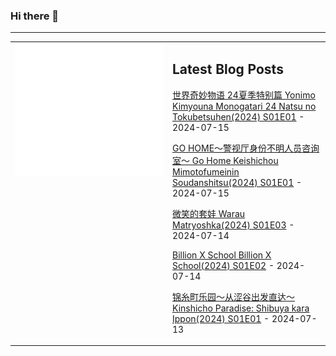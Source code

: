 ### Hi there 👋

<!--
**etng/etng** is a ✨ _special_ ✨ repository because its `README.md` (this file) appears on your GitHub profile.

Here are some ideas to get you started:

- 🔭 I’m currently working on ...
- 🌱 I’m currently learning ...
- 👯 I’m looking to collaborate on ...
- 🤔 I’m looking for help with ...
- 💬 Ask me about ...
- 📫 How to reach me: ...
- 😄 Pronouns: ...
- ⚡ Fun fact: ...
-->


---

<table>
<tr>
<td valign="top" width="50%">
<img src="metrics.svg" alt="Metric" />
</td>
<td valign="top" width="50%">

## Latest Blog Posts
<!-- blog start -->
[世界奇妙物语 24夏季特别篇 Yonimo Kimyouna Monogatari 24 Natsu no Tokubetsuhen(2024) S01E01](http://www.fanxinzhui.com/rr/2581#S01E01) - 2024-07-15

[GO HOME～警视厅身份不明人员咨询室～ Go Home Keishichou Mimotofumeinin Soudanshitsu(2024) S01E01](http://www.fanxinzhui.com/rr/2580#S01E01) - 2024-07-15

[微笑的套娃 Warau Matryoshka(2024) S01E03](http://www.fanxinzhui.com/rr/2571#S01E03) - 2024-07-14

[Billion X School Billion X School(2024) S01E02](http://www.fanxinzhui.com/rr/2574#S01E02) - 2024-07-14

[锦糸町乐园～从涩谷出发直达～ Kinshicho Paradise: Shibuya kara Ippon(2024) S01E01](http://www.fanxinzhui.com/rr/2579#S01E01) - 2024-07-13
<!-- blog end -->

</td></tr></table>

